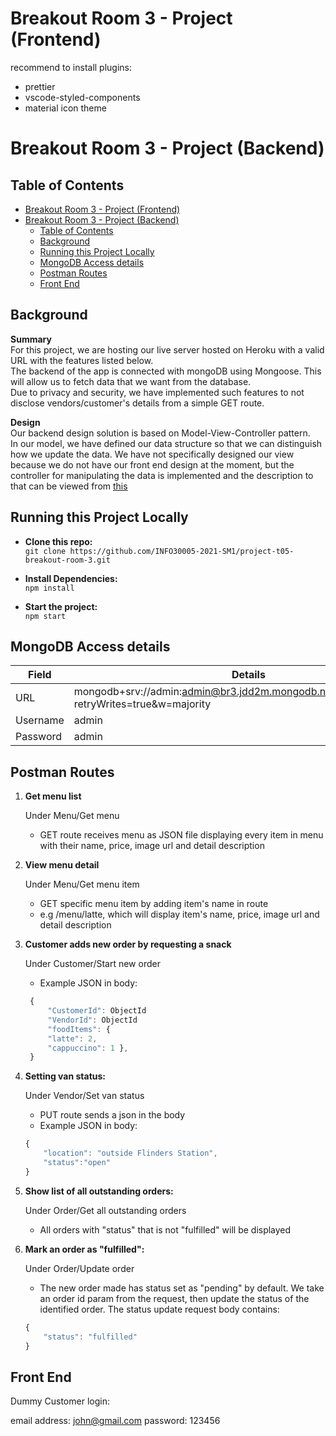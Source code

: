 # Breakout Room 3 - Project (Frontend)

recommend to install plugins:

- prettier
- vscode-styled-components
- material icon theme

# Breakout Room 3 - Project (Backend)

## Table of Contents

- [Breakout Room 3 - Project (Frontend)](#breakout-room-3---project-frontend)
- [Breakout Room 3 - Project (Backend)](#breakout-room-3---project-backend)
  - [Table of Contents](#table-of-contents)
  - [Background](#background)
  - [Running this Project Locally](#running-this-project-locally)
  - [MongoDB Access details](#mongodb-access-details)
  - [Postman Routes](#postman-routes)
  - [Front End](#front-end)

## Background

**Summary**  
For this project, we are hosting our live server hosted on Heroku with a valid URL with the features listed below.  
The backend of the app is connected with mongoDB using Mongoose. This will allow us to fetch data that we want from the database.  
Due to privacy and security, we have implemented such features to not disclose vendors/customer's details from a simple GET route.

**Design**  
Our backend design solution is based on Model-View-Controller pattern.  
In our model, we have defined our data structure so that we can distinguish how we update the data.
We have not specifically designed our view because we do not have our front end design at the moment,
but the controller for manipulating the data is implemented and the description to that can be viewed from [this](#postman-routes)

## Running this Project Locally

- **Clone this repo:**  
  `git clone https://github.com/INFO30005-2021-SM1/project-t05-breakout-room-3.git`

- **Install Dependencies:**  
  `npm install`

- **Start the project:**  
  `npm start`

## MongoDB Access details

| Field    | Details                                                                                     |
| -------- | ------------------------------------------------------------------------------------------- |
| URL      | mongodb+srv://admin:admin@br3.jdd2m.mongodb.net/myFirstDatabase?retryWrites=true&w=majority |
| Username | admin                                                                                       |
| Password | admin                                                                                       |

## Postman Routes

1. **Get menu list**

   Under Menu/Get menu

   - GET route receives menu as JSON file displaying every item in menu with their name, price, image url and detail description

2. **View menu detail**

   Under Menu/Get menu item

   - GET specific menu item by adding item's name in route
   - e.g /menu/latte, which will display item's name, price, image url and detail description

3. **Customer adds new order by requesting a snack**

   Under Customer/Start new order

   - Example JSON in body:

   ```javascript
    {
        "CustomerId": ObjectId
        "VendorId": ObjectId
        "foodItems": {
        "latte": 2,
        "cappuccino": 1 },
    }
   ```

4. **Setting van status:**

   Under Vendor/Set van status

   - PUT route sends a json in the body
   - Example JSON in body:

   ```javascript
   {
       "location": "outside Flinders Station",
       "status":"open"
   }
   ```

5. **Show list of all outstanding orders:**

   Under Order/Get all outstanding orders

   - All orders with "status" that is not "fulfilled" will be displayed

6. **Mark an order as "fulfilled":**

   Under Order/Update order

   - The new order made has status set as "pending" by default. We take an order id param from the request, then update the status of the identified order. The status update request body contains:

   ```javascript
   {
       "status": "fulfilled"
   }
   ```

## Front End

Dummy Customer login:

email address: john@gmail.com
password: 123456
